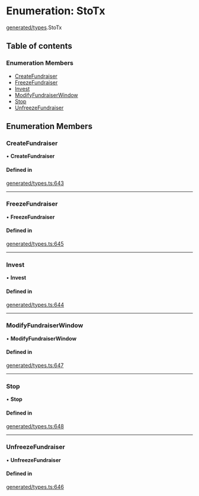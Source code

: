 # Enumeration: StoTx

[generated/types](../wiki/generated.types).StoTx

## Table of contents

### Enumeration Members

- [CreateFundraiser](../wiki/generated.types.StoTx#createfundraiser)
- [FreezeFundraiser](../wiki/generated.types.StoTx#freezefundraiser)
- [Invest](../wiki/generated.types.StoTx#invest)
- [ModifyFundraiserWindow](../wiki/generated.types.StoTx#modifyfundraiserwindow)
- [Stop](../wiki/generated.types.StoTx#stop)
- [UnfreezeFundraiser](../wiki/generated.types.StoTx#unfreezefundraiser)

## Enumeration Members

### CreateFundraiser

• **CreateFundraiser**

#### Defined in

[generated/types.ts:643](https://github.com/PolymathNetwork/polymesh-sdk/blob/299ce247/src/generated/types.ts#L643)

___

### FreezeFundraiser

• **FreezeFundraiser**

#### Defined in

[generated/types.ts:645](https://github.com/PolymathNetwork/polymesh-sdk/blob/299ce247/src/generated/types.ts#L645)

___

### Invest

• **Invest**

#### Defined in

[generated/types.ts:644](https://github.com/PolymathNetwork/polymesh-sdk/blob/299ce247/src/generated/types.ts#L644)

___

### ModifyFundraiserWindow

• **ModifyFundraiserWindow**

#### Defined in

[generated/types.ts:647](https://github.com/PolymathNetwork/polymesh-sdk/blob/299ce247/src/generated/types.ts#L647)

___

### Stop

• **Stop**

#### Defined in

[generated/types.ts:648](https://github.com/PolymathNetwork/polymesh-sdk/blob/299ce247/src/generated/types.ts#L648)

___

### UnfreezeFundraiser

• **UnfreezeFundraiser**

#### Defined in

[generated/types.ts:646](https://github.com/PolymathNetwork/polymesh-sdk/blob/299ce247/src/generated/types.ts#L646)
